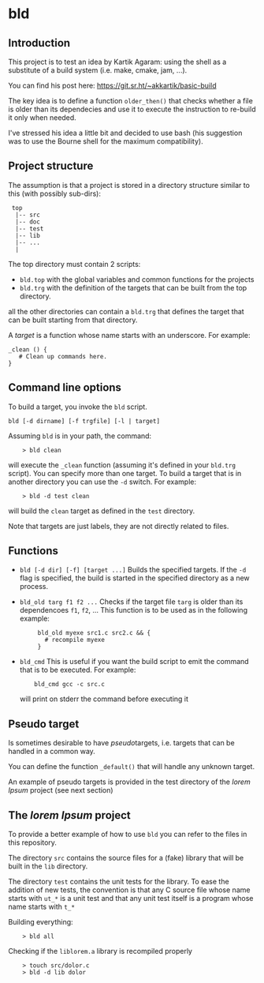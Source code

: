 # bld

## Introduction
This project is to test an idea by Kartik Agaram: using the shell as a substitute of a build system (i.e. make, cmake, jam, ...).

You can find his post here: https://git.sr.ht/~akkartik/basic-build

The key idea is to define a function `older_then()` that checks whether a file is older than its dependecies and use it to execute the instruction to re-build it only when needed.

I've stressed his idea a little bit and decided to use bash (his suggestion was to use the Bourne shell for the maximum compatibility).

## Project structure
The assumption is that a project is stored in a directory structure similar to this (with possibly sub-dirs):

     top
      |-- src
      |-- doc
      |-- test
      |-- lib
      |-- ...
      |
      
The top directory must contain 2 scripts:

  - `bld.top` with the global variables and common functions for the projects
  - `bld.trg` with the definition of the targets that can be built from the top directory.
  
all the other directories can contain a `bld.trg` that defines the target that can be built starting from that directory.

A *target* is a function whose name starts with an underscore. For example:

    _clean () {
       # Clean up commands here.
    }
    
## Command line options
To build a target, you invoke the `bld` script.

    bld [-d dirname] [-f trgfile] [-l | target]

 Assuming `bld` is in your path, the command:

```
    > bld clean
```

will execute the `_clean` function (assuming it's defined in your `bld.trg` script). You can specify more than one target.
To build a target that is in another directory you can use the `-d` switch. For example:

```
    > bld -d test clean
```

will build the `clean` target as defined in the `test` directory.

Note that targets are just labels, they are not directly related to files.

## Functions

 - `bld [-d dir] [-f] [target ...]`
   Builds the specified targets.
   If the `-d` flag is specified, the build is started in the specified directory
   as a new process.
       
 - `bld_old targ f1 f2 ...`
    Checks if the target file `targ` is older than its dependencoes `f1`, `f2`, ...
    This function is to be used as in the following example:
       
            bld_old myexe src1.c src2.c && {
              # recompile myexe
            }
    
 - `bld_cmd`
   This is useful if you want the build script to emit the command that is to be executed.
   For example:
      
           bld_cmd gcc -c src.c
           
   will print on stderr the command before executing it
    
## Pseudo target
Is sometimes desirable to have *pseudo*targets, i.e. targets that can be handled in a common way.

You can define the function `_default()` that will handle any unknown target.

An example of pseudo targets is provided in the test directory of the *lorem Ipsum* project (see next section)


## The *lorem Ipsum* project

To provide a better example of how to use `bld` you can refer to the files in this repository.

The directory `src` contains the source files for a (fake) library that will be built in the `lib` directory.

The directory `test` contains the unit tests for the library. To ease the addition of new tests, the convention is that any C source file whose name starts with `ut_*` is a unit test and that any unit test itself is a program whose name starts with `t_*`

Building everything:

        > bld all
        
Checking if the `liblorem.a` library is recompiled properly

        > touch src/dolor.c
        > bld -d lib dolor
        
 
